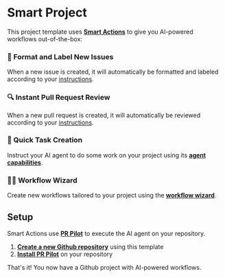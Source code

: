 # Smart Project

This project template uses **[Smart Actions](https://github.com/PR-Pilot-AI/smart-actions)** to give you AI-powered workflows out-of-the-box:

### 📝 Format and Label New Issues
When a new issue is created, it will automatically be formatted and labeled according to your [instructions](.bot_instructions/issue_formatting.md).

### 🔍 Instant Pull Request Review
When a new pull request is created, it will automatically be reviewed according to your [instructions](.bot_instructions/pr_reviews.md).

### 🚀 Quick Task Creation
Instruct your AI agent to do some work on your project using its **[agent capabilities](https://docs.pr-pilot.ai/capabilities.html)**.

### 🧙‍♂️ Workflow Wizard
Create new workflows tailored to your project using the **[workflow wizard](https://github.com/PR-Pilot-AI/smart-project-template/actions/workflows/workflow_wizard.yaml)**.


## Setup
Smart Actions use **[PR Pilot](https://github.com/PR-Pilot-AI/pr-pilot)** to execute the AI agent on your repository.

1. **[Create a new Github repository](https://github.com/new)** using this template
2. **[Install PR Pilot](https://github.com/apps/pr-pilot-ai/installations/new)** on your repository

That's it! You now have a Github project with AI-powered workflows.
